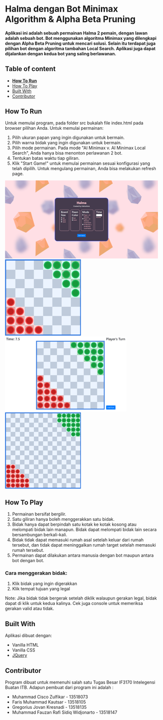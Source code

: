 # Halma dengan Bot Minimax Algorithm & Alpha Beta Pruning

#### Aplikasi ini adalah sebuah permainan Halma 2 pemain, dengan lawan adalah sebuah bot. Bot menggunakan algoritma Minimax yang dilengkapi dengan Alpha Beta Pruning untuk mencari solusi. Selain itu terdapat juga pilihan bot dengan algoritma tambahan Local Search. Aplikasi juga dapat dijalankan dengan kedua bot yang saling berlawanan.

## Table of content

- [**How To Run**](#how-to-run)
- [How To Play](#how-to-play)
- [Built With](#built-with)
- [Contributor](#contributor)

## How To Run

Untuk memulai program, pada folder src bukalah file index.html pada browser pilihan Anda.
Untuk memulai permainan:

1. Pilih ukuran papan yang ingin digunakan untuk bermain.
2. Pilih warna bidak yang ingin digunakan untuk bermain.
3. Pilih mode permainan. Pada mode "AI Minimax v. AI Minimax Local Search", Anda hanya bisa menonton perlawanan 2 bot.
4. Tentukan batas waktu tiap giliran.
5. Klik "Start Game!" untuk memulai permainan sesuai konfigurasi yang telah dipilih.
   Untuk mengulang permainan, Anda bisa melakukan refresh page.

<img src="./docs/Mainpage.png" alt="Mainpage" width="900"/>
<br/>
<img src="./docs/8x8.png" alt="8x8" width="250"/>
<img src="./docs/10x10.png" alt="10x10" width="400"/>
<img src="./docs/16x16.png" alt="16x16" width="250"/>

## How To Play

1. Permainan bersifat bergilir.
2. Satu giliran hanya boleh menggerakkan satu bidak.
3. Bidak hanya dapat berpindah satu kotak ke kotak kosong atau melompati bidak lain manapun. Bidak dapat melompati bidak lain secara bersambungan berkali-kali.
4. Bidak tidak dapat memasuki rumah asal setelah keluar dari rumah tersebut, dan tidak dapat meninggalkan rumah target setelah memasuki rumah tersebut.
5. Permainan dapat dilakukan antara manusia dengan bot maupun antara bot dengan bot.

### Cara menggerakan bidak:

1. Klik bidak yang ingin digerakkan
2. Klik tempat tujuan yang legal

Note: Jika bidak tidak bergerak setelah diklik walaupun gerakan legal, bidak dapat di klik untuk kedua kalinya. Cek juga console untuk memeriksa gerakan valid atau tidak.

## Built With

Aplikasi dibuat dengan:

- Vanilla HTML
- Vanilla CSS
- [JQuery](https://jquery.com/download/)

## Contributor

Program dibuat untuk memenuhi salah satu Tugas Besar IF3170 Intelegensi Buatan ITB. Adapun pembuat dari program ini adalah :

- Muhammad Cisco Zulfikar - 13518073
- Faris Muhammad Kautsar - 13518105
- Gregorius Jovan Kresnadi - 13518135
- Muhammad Fauzan Rafi Sidiq Widjonarto - 13518147
